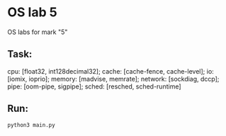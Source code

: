 # OS lab 5
OS labs for mark "5"

## Task:
cpu: [float32, int128decimal32];
cache: [cache-fence, cache-level];
io: [iomix, ioprio];
memory: [madvise, memrate];
network: [sockdiag, dccp];
pipe: [oom-pipe, sigpipe];
sched: [resched, sched-runtime]

## Run:
`python3 main.py`
